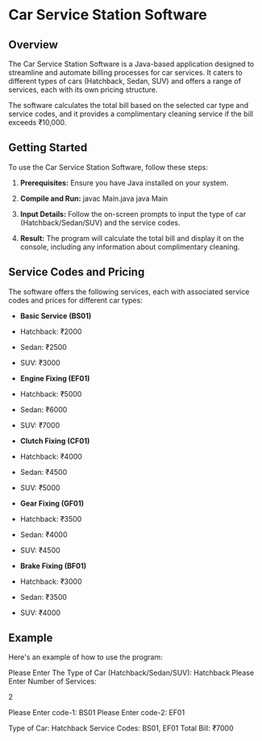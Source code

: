 
# Car Service Station Software

## Overview

The Car Service Station Software is a Java-based application designed to streamline and automate billing processes for car services. It caters to different types of cars (Hatchback, Sedan, SUV) and offers a range of services, each with its own pricing structure.

The software calculates the total bill based on the selected car type and service codes, and it provides a complimentary cleaning service if the bill exceeds ₹10,000.

## Getting Started

To use the Car Service Station Software, follow these steps:

1. **Prerequisites:** Ensure you have Java installed on your system.

2. **Compile and Run:**
javac Main.java
java Main



3. **Input Details:** Follow the on-screen prompts to input the type of car (Hatchback/Sedan/SUV) and the service codes.

4. **Result:** The program will calculate the total bill and display it on the console, including any information about complimentary cleaning.

## Service Codes and Pricing

The software offers the following services, each with associated service codes and prices for different car types:

- **Basic Service (BS01)**
- Hatchback: ₹2000
- Sedan: ₹2500
- SUV: ₹3000

- **Engine Fixing (EF01)**
- Hatchback: ₹5000
- Sedan: ₹6000
- SUV: ₹7000

- **Clutch Fixing (CF01)**
- Hatchback: ₹4000
- Sedan: ₹4500
- SUV: ₹5000

- **Gear Fixing (GF01)**
- Hatchback: ₹3500
- Sedan: ₹4000
- SUV: ₹4500

- **Brake Fixing (BF01)**
- Hatchback: ₹3000
- Sedan: ₹3500
- SUV: ₹4000

## Example

Here's an example of how to use the program:

Please Enter The Type of Car (Hatchback/Sedan/SUV):
Hatchback
Please Enter Number of Services:

2

Please Enter code-1:
BS01
Please Enter code-2:
EF01

Type of Car: Hatchback
Service Codes: BS01, EF01
Total Bill: ₹7000
